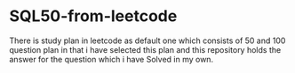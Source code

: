 # SQL50-from-leetcode
There is study plan in leetcode as default one which consists of 50 and 100 question plan in that i have selected this plan and this repository holds the answer for the question which i have Solved in my own.
